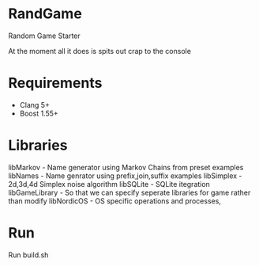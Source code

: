 RandGame
========

Random Game Starter

At the moment all it does is spits out crap to the console

# Requirements
 - Clang 5+
 - Boost 1.55+

# Libraries
libMarkov - Name generator using Markov Chains from preset examples
libNames - Name genrator using prefix,join,suffix examples
libSimplex - 2d,3d,4d Simplex noise algorithm
libSQLite - SQLite itegration
libGameLibrary - So that we can specify seperate libraries for game rather than modify
libNordicOS - OS specific operations and processes, 

# Run
Run build.sh
